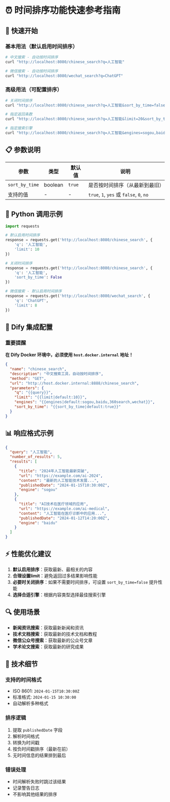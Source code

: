 # ⏰ 时间排序功能快速参考指南

## 🚀 快速开始

### 基本用法（默认启用时间排序）
```bash
# 中文搜索 - 自动按时间排序
curl "http://localhost:8080/chinese_search?q=人工智能"

# 微信搜索 - 自动按时间排序
curl "http://localhost:8080/wechat_search?q=ChatGPT"
```

### 高级用法（可配置排序）
```bash
# 关闭时间排序
curl "http://localhost:8080/chinese_search?q=人工智能&sort_by_time=false"

# 指定返回条数
curl "http://localhost:8080/chinese_search?q=人工智能&limit=20&sort_by_time=true"

# 指定搜索引擎
curl "http://localhost:8080/chinese_search?q=人工智能&engines=sogou,baidu&sort_by_time=true"
```

## 📋 参数说明

| 参数 | 类型 | 默认值 | 说明 |
|------|------|--------|------|
| `sort_by_time` | boolean | `true` | 是否按时间排序（从最新到最旧） |
| 支持的值 | - | - | `true`, `1`, `yes` 或 `false`, `0`, `no` |

## 🔧 Python 调用示例

```python
import requests

# 默认启用时间排序
response = requests.get('http://localhost:8080/chinese_search', {
    'q': '人工智能',
    'limit': 10
})

# 关闭时间排序
response = requests.get('http://localhost:8080/chinese_search', {
    'q': '人工智能',
    'sort_by_time': False
})

# 微信搜索 - 默认启用时间排序
response = requests.get('http://localhost:8080/wechat_search', {
    'q': 'ChatGPT',
    'limit': 8
})
```

## 🔗 Dify 集成配置

### 重要提醒
**在 Dify Docker 环境中，必须使用 `host.docker.internal` 地址！**

```json
{
  "name": "chinese_search",
  "description": "中文搜索工具，自动按时间排序",
  "method": "GET",
  "url": "http://host.docker.internal:8888/chinese_search",
  "parameters": {
    "q": "{{query}}",
    "limit": "{{limit|default:10}}",
    "engines": "{{engines|default:sogou,baidu,360search,wechat}}",
    "sort_by_time": "{{sort_by_time|default:true}}"
  }
}
```

## 📊 响应格式示例

```json
{
  "query": "人工智能",
  "number_of_results": 5,
  "results": [
    {
      "title": "2024年人工智能最新突破",
      "url": "https://example.com/ai-2024",
      "content": "最新的人工智能技术发展...",
      "publishedDate": "2024-01-15T10:30:00Z",
      "engine": "sogou"
    },
    {
      "title": "AI技术在医疗领域的应用",
      "url": "https://example.com/ai-medical",
      "content": "人工智能在医疗诊断中的应用...",
      "publishedDate": "2024-01-12T14:20:00Z",
      "engine": "baidu"
    }
  ]
}
```

## ⚡ 性能优化建议

1. **默认启用排序**：获取最新、最相关的内容
2. **合理设置limit**：避免返回过多结果影响性能
3. **必要时关闭排序**：如果不需要时间排序，可设置 `sort_by_time=false` 提升性能
4. **选择合适引擎**：根据内容类型选择最佳搜索引擎

## 🔍 使用场景

- **新闻资讯搜索**：获取最新新闻和资讯
- **技术文档搜索**：获取最新的技术文档和教程
- **微信公众号搜索**：获取最新的公众号文章
- **学术论文搜索**：获取最新的研究成果

## 📝 技术细节

### 支持的时间格式
- ISO 8601: `2024-01-15T10:30:00Z`
- 标准格式: `2024-01-15 10:30:00`
- 自动解析多种格式

### 排序逻辑
1. 提取 `publishedDate` 字段
2. 解析时间格式
3. 转换为时间戳
4. 按负时间戳排序（最新在前）
5. 无时间信息的结果排到最后

### 错误处理
- 时间解析失败时跳过该结果
- 记录警告日志
- 不影响其他结果的排序 
